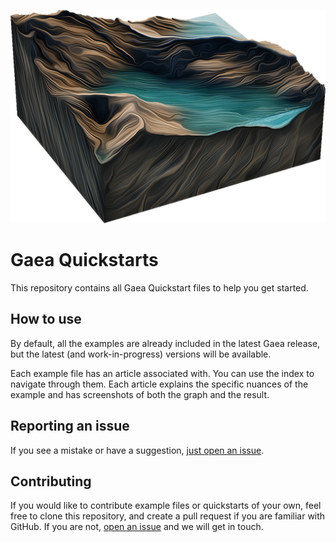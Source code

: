 ![](icon.png)

# Gaea Quickstarts
This repository contains all Gaea Quickstart files to help you get started.


## How to use
By default, all the examples are already included in the latest Gaea release, but the latest (and work-in-progress) versions will be available.

Each example file has an article associated with. You can use the index to navigate through them. Each article explains the specific nuances of the example and has screenshots of both the graph and the result.

## Reporting an issue
If you see a mistake or have a suggestion, [just open an issue](https://github.com/QuadSpinner/Gaea-Quickstarts/issues).


## Contributing
If you would like to contribute example files or quickstarts of your own, feel free to clone this repository, and create a pull request if you are familiar with GitHub. If you are not, [open an issue](https://github.com/QuadSpinner/Gaea-Quickstarts/issues) and we will get in touch.

